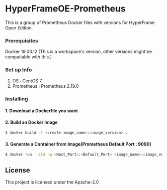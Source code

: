 # HyperFrameOE-Prometheus

This is a group of Prometheus Docker files with versions for HyperFrame Open Edition.

### Prerequisites

Docker 19.03.12 (This is a workspace's version, other versions might be compatiable with this.)

### Set up Info
1) OS : CentOS 7
2) Prometheus : Prometheus 2.19.0

### Installing

#### 1. Download a Dockerfile you want

#### 2. Build an Docker Image
```bash
$ docker build -t <create image_name>:<image_version> .
```
#### 3. Generate a Container from Image(Prometheus Default Port : 9090)
```bash
$ docker run  -itd -p <Host_Port>:<Default_Port> <image_name>:<image_version> --name <container_name> --privileged -v /sys/fs/cgroup:/sys/fs/cgroup /usr/sbin/init
```

## License

This project is licensed under the Apache-2.0
